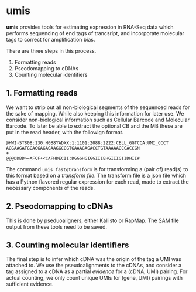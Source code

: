 # umis

**umis** provides tools for estimating expression in RNA-Seq data which performs
sequencing of end tags of trancsript, and incorporate molecular tags to
correct for amplification bias.

There are three steps in this process.

 1. Formatting reads
 2. Pseodomapping to cDNAs
 3. Counting molecular identifiers

## 1. Formatting reads

We want to strip out all non-biological segments of  the sequenced reads for
the sake of mapping. While also keeping this information for later use. We
consider non-biological information such as Cellular Barcode and Molecular
Barcode. To later be able to extract the optional CB and the MB these are put
in the read header, with the followign format.

    @HWI-ST808:130:H0B8YADXX:1:1101:2088:2222:CELL_GGTCCA:UMI_CCCT
    AGGAAGATGGAGGAGAGAAGGCGGTGAAAGAGACCTGTAAAAAGCCACCGN
    +
    @@@DDBD>=AFCF+<CAFHDECII:DGGGHGIGGIIIEHGIIIGIIDHII#

The command `umis fastqtransform` is for transforming a (pair of) read(s) to
this format based on a _transform file_. The transform file is a json file
which has a Python flavored regular expression for each read, made to extract
the necessary components of the reads.

## 2. Pseodomapping to cDNAs

This is done by pseduoaligners, either Kallisto or RapMap. The SAM file output
from these tools need to be saved.

## 3. Counting molecular identifiers

The final step is to infer which cDNA was the origin of the tag a UMI was
attached to. We use the pseudoalignments to the cDNAs, and consider a tag
assigned to a cDNA as a partial _evidence_ for a (cDNA, UMI) pairing. For
actual counting, we only count unique UMIs for (gene, UMI) pairings with
sufficient evidence.
